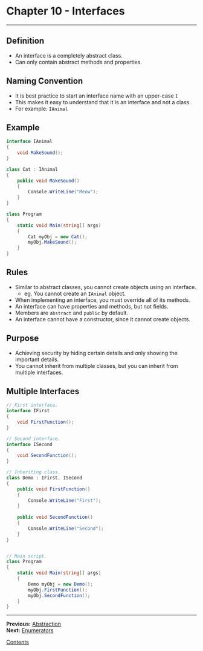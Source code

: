 # Chapter 10 - Interfaces

---

## Definition
* An interface is a completely abstract class.
* Can only contain abstract methods and properties.

## Naming Convention
* It is best practice to start an interface name with an upper-case `I`
* This makes it easy to understand that it is an interface and not a class.
* For example: `IAnimal`

## Example

```csharp
interface IAnimal
{
	void MakeSound();
}

class Cat : IAnimal
{
	public void MakeSound()
	{
		Console.WriteLine("Meow");
	}
}

class Program
{
	static void Main(string[] args)
	{
		Cat myObj = new Cat();
		myObj.MakeSound();
	}
}
```

## Rules
* Similar to abstract classes, you cannot create objects using an interface.
	* eg. You cannot create an `IAnimal` object.
* When implementing an interface, you must override all of its methods.
* An interface can have properties and methods, but not fields.
* Members are `abstract` and `public` by default.
* An interface cannot have a constructor, since it cannot create objects.

## Purpose
* Achieving security by hiding certain details and only showing the important details.
* You cannot inherit from multiple classes, but you can inherit from multiple interfaces.

## Multiple Interfaces

```csharp
// First interface.
interface IFirst
{
	void FirstFunction();
}

// Second interface.
interface ISecond
{
	void SecondFunction();
}

// Inheriting class.
class Demo : IFirst, ISecond
{
	public void FirstFunction()
	{
		Console.WriteLine("First");
	}
	
	public void SecondFunction()
	{
		Console.WriteLine("Second");
	}
}


// Main script.
class Program
{
	static void Main(string[] args)
	{
		Demo myObj = new Demo();
		myObj.FirstFunction();
		myObj.SecondFunction();
	}
}
```

---

**Previous:** [Abstraction](./09-abstraction.md)  
**Next:** [Enumerators](./11-enum.md)

[Contents](./readme.md)
